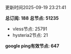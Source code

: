更新时间2025-09-19 23:21:41

**总订阅: 188**
**总节点: 51235**
- vless节点: 25791
- hysteria2节点: 21

**google ping有效节点: 647**
